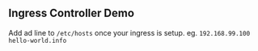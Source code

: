 ## Ingress Controller Demo

Add ad line to `/etc/hosts` once your ingress is setup.
eg. `192.168.99.100 hello-world.info`